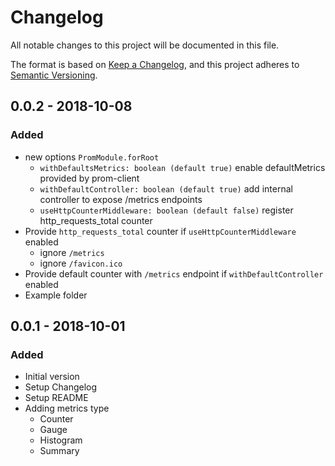 # Changelog

All notable changes to this project will be documented in this file.

The format is based on [Keep a Changelog](https://keepachangelog.com/en/1.0.0/),
and this project adheres to [Semantic Versioning](https://semver.org/spec/v2.0.0.html).

## 0.0.2 - 2018-10-08
### Added
- new options `PromModule.forRoot`
  - `withDefaultsMetrics: boolean (default true)` enable defaultMetrics provided by prom-client
  - `withDefaultController: boolean (default true)` add internal controller to expose /metrics endpoints
  - `useHttpCounterMiddleware: boolean (default false)` register http_requests_total counter
- Provide `http_requests_total` counter if `useHttpCounterMiddleware` enabled
  - ignore `/metrics`
  - ignore `/favicon.ico`
- Provide default counter with `/metrics` endpoint if `withDefaultController` enabled
- Example folder

## 0.0.1 - 2018-10-01
### Added
- Initial version
- Setup Changelog
- Setup README
- Adding metrics type
  - Counter
  - Gauge
  - Histogram
  - Summary

